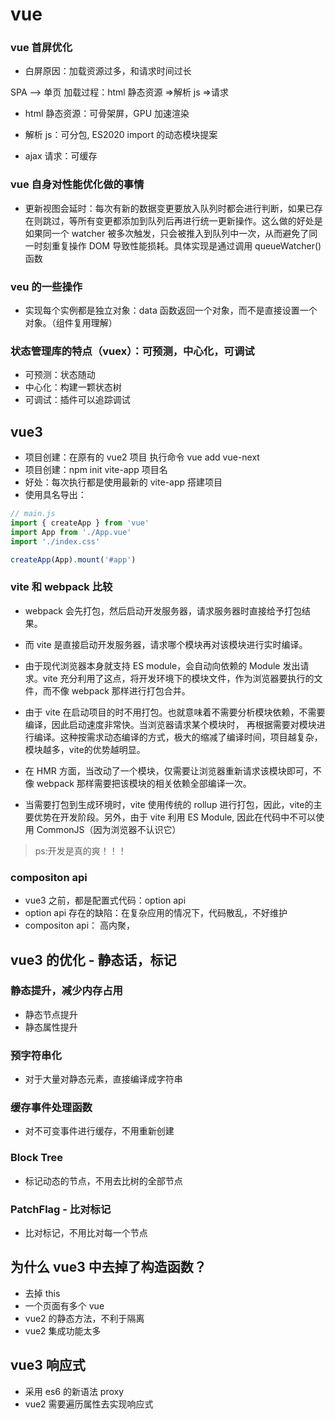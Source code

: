# vue

### vue 首屏优化

- 白屏原因：加载资源过多，和请求时间过长

SPA --> 单页
加载过程：html 静态资源 =>解析 js =>请求

- html 静态资源：可骨架屏，GPU 加速渲染

- 解析 js：可分包, ES2020 import 的动态模块提案

- ajax 请求：可缓存

### vue 自身对性能优化做的事情

- 更新视图会延时：每次有新的数据变更要放入队列时都会进行判断，如果已存在则跳过，等所有变更都添加到队列后再进行统一更新操作。这么做的好处是如果同一个 watcher 被多次触发，只会被推入到队列中一次，从而避免了同一时刻重复操作 DOM 导致性能损耗。具体实现是通过调用 queueWatcher() 函数

### veu 的一些操作

- 实现每个实例都是独立对象：data 函数返回一个对象，而不是直接设置一个对象。（组件复用理解）

### 状态管理库的特点（vuex）：可预测，中心化，可调试

- 可预测：状态随动
- 中心化：构建一颗状态树
- 可调试：插件可以追踪调试



## vue3

- 项目创建：在原有的 vue2 项目 执行命令 vue add vue-next
- 项目创建：npm init vite-app 项目名
 - 好处：每次执行都是使用最新的 vite-app 搭建项目
- 使用具名导出：
```js
// main.js
import { createApp } from 'vue'
import App from './App.vue'
import './index.css'

createApp(App).mount('#app')

```
### vite 和 webpack 比较
- webpack 会先打包，然后启动开发服务器，请求服务器时直接给予打包结果。

- 而 vite 是直接启动开发服务器，请求哪个模块再对该模块进行实时编译。

- 由于现代浏览器本身就支持 ES module，会自动向依赖的 Module 发出请求。vite 充分利用了这点，将开发环境下的模块文件，作为浏览器要执行的文件，而不像 webpack 那样进行打包合并。

- 由于 vite 在启动项目的时不用打包。也就意味着不需要分析模块依赖，不需要编译，因此启动速度非常快。当浏览器请求某个模块时，
再根据需要对模块进行编译。这种按需求动态编译的方式，极大的缩减了编译时间，项目越复杂，模块越多，vite的优势越明显。

- 在 HMR 方面，当改动了一个模块，仅需要让浏览器重新请求该模块即可，不像 webpack 那样需要把该模块的相关依赖全部编译一次。

- 当需要打包到生成环境时，vite 使用传统的 rollup 进行打包，因此，vite的主要优势在开发阶段。另外，由于 vite 利用 ES Module, 因此在代码中不可以使用 CommonJS（因为浏览器不认识它）

> ps:开发是真的爽！！！


### compositon api
- vue3 之前，都是配置式代码：option api
- option api 存在的缺陷：在复杂应用的情况下，代码散乱，不好维护
- compositon api： 高内聚，

## vue3 的优化 - 静态话，标记

### 静态提升，减少内存占用
- 静态节点提升
- 静态属性提升

### 预字符串化
- 对于大量对静态元素，直接编译成字符串
### 缓存事件处理函数
- 对不可变事件进行缓存，不用重新创建
### Block Tree
- 标记动态的节点，不用去比树的全部节点
### PatchFlag - 比对标记
- 比对标记，不用比对每一个节点

## 为什么 vue3 中去掉了构造函数？
- 去掉 this
- 一个页面有多个 vue
- vue2 的静态方法，不利于隔离 
- vue2 集成功能太多

## vue3 响应式
- 采用 es6 的新语法 proxy
- vue2 需要遍历属性去实现响应式